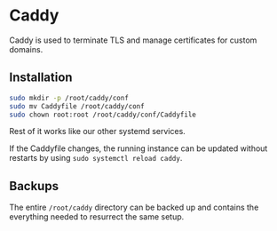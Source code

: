 # Caddy

Caddy is used to terminate TLS and manage certificates for custom domains.

## Installation

```sh
sudo mkdir -p /root/caddy/conf
sudo mv Caddyfile /root/caddy/conf
sudo chown root:root /root/caddy/conf/Caddyfile
```

Rest of it works like our other systemd services.

If the Caddyfile changes, the running instance can be updated without restarts by using `sudo systemctl reload caddy`.

## Backups

The entire `/root/caddy` directory can be backed up and contains the everything needed to resurrect the same setup.
